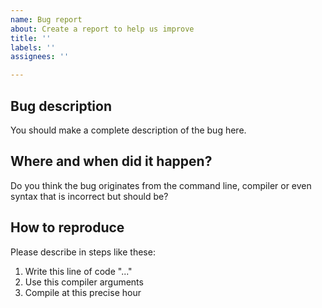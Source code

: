 ```yaml
---
name: Bug report
about: Create a report to help us improve
title: ''
labels: ''
assignees: ''

---
```


## Bug description
You should make a complete description of the bug here.

## Where and when did it happen?
Do you think the bug originates from the command line, compiler or even syntax that is incorrect but should be? 

## How to reproduce
Please describe in steps like these:

1. Write this line of code "..."
2. Use this compiler arguments
3. Compile at this precise hour
